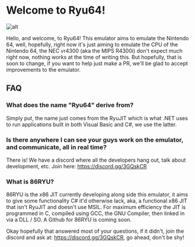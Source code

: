 # Welcome to Ryu64!
![alt](https://cdn.discordapp.com/icons/490752174461157379/58b8ba4423c43149036a2a1a1ace7c6d.png)

Hello, and welcome, to Ryu64!  This emulator aims to emulate the Nintendo 64, well, hopefully, right now it's just aiming to emulate the CPU of the Nintendo 64, the NEC vr4300 (aka the MIPS R4300i) don't expect much right now, nothing works at the time of writing this.  But hopefully, that is soon to change, if you want to help just make a PR, we'll be glad to accept improvements to the emulator.

## FAQ
### What does the name "Ryu64" derive from?
Simply put, the name just comes from the RyuJIT which is what .NET uses to run applications built in both Visual Basic and C#, we use the latter.
### Is there anywhere I can see your guys work on the emulator, and communicate, all in real time?
There is!  We have a discord where all the developers hang out, talk about development, etc.  Join here: https://discord.gg/3GQskCR
### What is 86RYU?
86RYU is the x86 JIT currently developing along side this emulator, it aims to give some functionality C# it'd otherwise lack, aka, a functional x86 JIT that isn't RyuJIT and doesn't use MSIL.  For maximum efficiency the JIT is programmed in C, compiled using GCC, the GNU Compiler, then linked in via a DLL / SO.  A Github for 86RYU is coming soon.

Okay hopefully that answered most of your questions, if it didn't, join the discord and ask at: https://discord.gg/3GQskCR, go ahead, don't be shy!